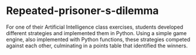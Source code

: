 # Repeated-prisoner-s-dilemma
For one of their Artificial Intelligence class exercises, students developed different strategies and implemented them in Python. Using a simple game engine, also implemented with Python functions, these strategies competed against each other, culminating in a points table that identified the winners.
